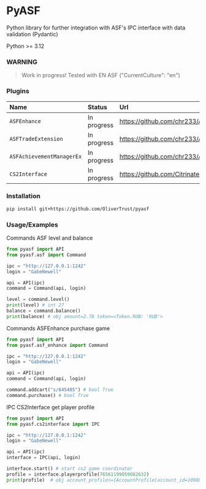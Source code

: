 # PyASF
Python library for further integration with ASF's IPC interface with data validation (Pydantic)

Python >= 3.12

### WARNING
> Work in progress! Tested with EN ASF ("CurrentCulture": "en")

### Plugins
| Name                      | Status      | Url                                               |
|:--------------------------|:------------|:--------------------------------------------------|
| `ASFEnhance`              | In progress | https://github.com/chr233/ASFEnhance              |
| `ASFTradeExtension `      | In progress | https://github.com/chr233/ASFTradeExtension       |
| `ASFAchievementManagerEx` | In progress | https://github.com/chr233/ASFAchievementManagerEx |
| `CS2Interface`            | In progress | https://github.com/Citrinate/CS2Interface         |



### Installation
```bash
pip install git+https://github.com/OliverTrust/pyasf
```

### Usage/Examples
Commands ASF level and balance
```python
from pyasf import API
from pyasf.asf import Command

ipc = "http://127.0.0.1:1242"
login = "GabeNewell"

api = API(ipc)
command = Command(api, login)

level = command.level()
print(level) # int 27
balance = command.balance()
print(balance) # obj amount=2.78 token=<Token.RUB: 'RUB'>
```

Commands ASFEnhance purchase game
```python
from pyasf import API
from pyasf.asf_enhance import Command

ipc = "http://127.0.0.1:1242"
login = "GabeNewell"

api = API(ipc)
command = Command(api, login)

command.addcart("s/645485") # bool True
command.purchase() # bool True
```

IPC CS2Interface get player profile
```python
from pyasf import API
from pyasf.cs2interface import IPC

ipc = "http://127.0.0.1:1242"
login = "GabeNewell"

api = API(ipc)
interface = IPC(api, login)

interface.start() # start cs2 game coordinator
profile = interface.playerprofile(76561199059082632)
print(profile)  # obj account_profiles=[AccountProfile(account_id=1098816904, ongoingmatch=None, global_stats=None, ranking=None, commendation=None, medals=Medals(display_items_defidx=[4906, 996], featured_display_item_defidx=4906), my_current_event=None, my_current_event_teams=[], my_current_team=None, my_current_event_stages=[], activity=None, player_level=18, player_cur_xp=327680155, rankings=[Ranking(account_id=1098816904, rank_id=2, wins=39, rank_type_id=7, per_map_rank=[])])]
```